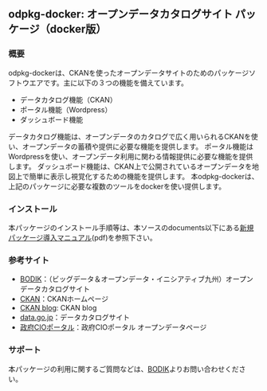 ## odpkg-docker: オープンデータカタログサイト パッケージ（docker版）

### 概要
odpkg-dockerは、CKANを使ったオープンデータサイトのためのパッケージソフトウエアです。主に以下の３つの機能を備えています。
- データカタログ機能（CKAN）
- ポータル機能（Wordpress）
- ダッシュボード機能

データカタログ機能は、オープンデータのカタログで広く用いられるCKANを使い、オープンデータの蓄積や提供に必要な機能を提供します。
ポータル機能はWordpressを使い、オープンデータ利用に関わる情報提供に必要な機能を提供します。
ダッシュボード機能は、CKAN上で公開されているオープンデータを地図上で簡単に表示し視覚化するための機能を提供します。
本odpkg-dockerは、上記のパッケージに必要な複数のツールをdockerを使い提供します。

### インストール

本パッケージのインストール手順等は、本ソースのdocuments以下にある[新規パッケージ導入マニュアル](https://github.com/ISITBODIK/odpkg-docker/blob/master/documents/%E6%96%B0%E8%A6%8F%E3%83%91%E3%83%83%E3%82%B1%E3%83%BC%E3%82%B8%E5%B0%8E%E5%85%A5%E3%83%9E%E3%83%8B%E3%83%A5%E3%82%A2%E3%83%AB.pdf)(pdf)を参照下さい。

### 参考サイト

- [BODIK](http://odcs.bodik.jp/)：（ビッグデータ＆オープンデータ・イニシアティブ九州）オープンデータカタログサイト
- [CKAN](https://ckan.org/)：CKANホームページ
- [CKAN blog](https://ckan.org/blog/): CKAN blog
- [data.go.jp](http://www.data.go.jp)：データカタログサイト
- [政府CIOポータル](https://cio.go.jp/policy-opendata)：政府CIOポータル オープンデータページ

### サポート
本パッケージの利用に関するご質問などは、[BODIK](http://odcs.bodik.jp/)よりお問い合わせください。

